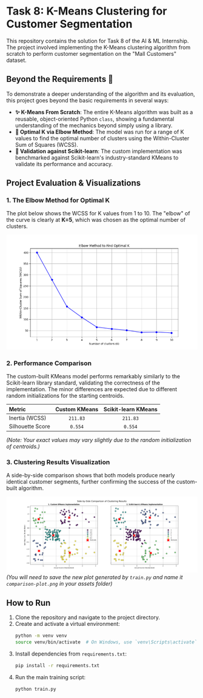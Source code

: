 # Task 8: K-Means Clustering for Customer Segmentation

This repository contains the solution for Task 8 of the AI & ML Internship. The project involved implementing the K-Means clustering algorithm from scratch to perform customer segmentation on the "Mall Customers" dataset.

## Beyond the Requirements 🚀

To demonstrate a deeper understanding of the algorithm and its evaluation, this project goes beyond the basic requirements in several ways:

* **✨ K-Means From Scratch**: The entire K-Means algorithm was built as a reusable, object-oriented Python `class`, showing a fundamental understanding of the mechanics beyond simply using a library.
* **🎯 Optimal K via Elbow Method**: The model was run for a range of K values to find the optimal number of clusters using the Within-Cluster Sum of Squares (WCSS).
* **🔬 Validation against Scikit-learn**: The custom implementation was benchmarked against Scikit-learn's industry-standard KMeans to validate its performance and accuracy.

## Project Evaluation & Visualizations

### 1. The Elbow Method for Optimal K

The plot below shows the WCSS for K values from 1 to 10. The "elbow" of the curve is clearly at **K=5**, which was chosen as the optimal number of clusters.

![Elbow Method Plot](./.github/assets/elbow-method-plot.png)

### 2. Performance Comparison

The custom-built KMeans model performs remarkably similarly to the Scikit-learn library standard, validating the correctness of the implementation. The minor differences are expected due to different random initializations for the starting centroids.

| Metric             | Custom KMeans | Scikit-learn KMeans |
| :----------------- | :-----------: | :-----------------: |
| Inertia (WCSS)     |    `211.83`   |      `211.83`       |
| Silhouette Score   |    `0.554`    |       `0.554`       |

*(Note: Your exact values may vary slightly due to the random initialization of centroids.)*

### 3. Clustering Results Visualization

A side-by-side comparison shows that both models produce nearly identical customer segments, further confirming the success of the custom-built algorithm.

![Comparison Plot](./.github/assets/comparison-plot.png)
*(You will need to save the new plot generated by `train.py` and name it `comparison-plot.png` in your assets folder)*

## How to Run

1.  Clone the repository and navigate to the project directory.
2.  Create and activate a virtual environment:
    ```bash
    python -m venv venv
    source venv/bin/activate  # On Windows, use `venv\Scripts\activate`
    ```
3.  Install dependencies from `requirements.txt`:
    ```bash
    pip install -r requirements.txt
    ```
4.  Run the main training script:
    ```bash
    python train.py
    ```